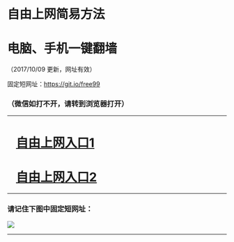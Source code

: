 ﻿# 自由上网简易方法

# 电脑、手机一键翻墙

（2017/10/09 更新，网址有效）

固定短网址：https://git.io/free99

### （微信如打不开，请转到浏览器打开）


***





# &nbsp;&nbsp; <a href="http://ft1000331170.fwq-tz-1001.info/fwqtz01.html?t=100900113573 " target="_blank">自由上网入口1</a>
# &nbsp;&nbsp; <a href="http://ft3108613318.fwq-tz-1002.info/fwqtz02.html?t=100900131807 " target="_blank">自由上网入口2</a>
***

### 请记住下图中固定短网址：

<img src="https://s3-us-west-2.amazonaws.com/fwq-1001/yjfq-20170905okok.png" /> 


***

